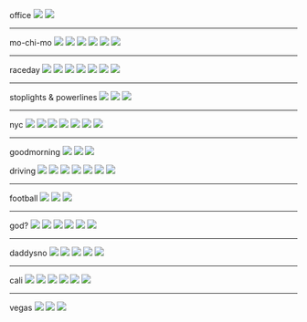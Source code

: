 office
 [![](photos/7_t.jpg)](photos/7.jpg) [![](photos/8_t.jpg)](photos/8.jpg)

* * * * *

mo-chi-mo
 [![](photos/r1_t.jpg)](photos/r1.jpg)
[![](photos/r2_t.jpg)](photos/r2.jpg)
[![](photos/r3_t.jpg)](photos/r3.jpg)
[![](photos/r4_t.jpg)](photos/r4.jpg)
[![](photos/r5_t.jpg)](photos/r5.jpg)
[![](photos/r6_t.jpg)](photos/r6.jpg)

* * * * *

raceday
 [![](photos/s1_t.jpg)](photos/s1.jpg)
[![](photos/s2_t.jpg)](photos/s2.jpg)
[![](photos/s3_t.jpg)](photos/s3.jpg)
[![](photos/s4_t.jpg)](photos/s4.jpg)
[![](photos/s5_t.jpg)](photos/s5.jpg)
[![](photos/s6_t.jpg)](photos/s6.jpg)
[![](photos/s7_t.jpg)](photos/s7.jpg)

* * * * *

stoplights & powerlines
 [![](photos/b1_t.jpg)](photos/b1.jpg)
[![](photos/b2_t.jpg)](photos/b2.jpg)
[![](photos/b3_t.jpg)](photos/b3.jpg)

* * * * *

nyc
 [![](photos/e1_t.jpg)](photos/e1.jpg)
[![](photos/e2_t.jpg)](photos/e2.jpg)
[![](photos/e3_t.jpg)](photos/e3.jpg)
[![](photos/e4_t.jpg)](photos/e4.jpg)
[![](photos/e5_t.jpg)](photos/e5.jpg)
[![](photos/e6_t.jpg)](photos/e6.jpg)
[![](photos/e7_t.jpg)](photos/e7.jpg)

* * * * *

goodmorning
 [![](photos/f1_t.jpg)](photos/f1.jpg)
[![](photos/f2_t.jpg)](photos/f2.jpg)
[![](photos/f3_t.jpg)](photos/f3.jpg)

driving
 [![](photos/12_t.jpg)](photos/12.jpg)
[![](photos/13_t.jpg)](photos/13.jpg)
[![](photos/15_t.jpg)](photos/15.jpg)
[![](photos/17_t.jpg)](photos/17.jpg)
[![](photos/18_t.jpg)](photos/18.jpg)
[![](photos/19_t.jpg)](photos/19.jpg)
[![](photos/16_t.jpg)](photos/16.jpg)

* * * * *

football
 [![](photos/21_t.jpg)](photos/21.jpg)
[![](photos/23_t.jpg)](photos/23.jpg)
[![](photos/28_t.jpg)](photos/28.jpg)

* * * * *

god?
 [![](photos/t1_t.jpg)](photos/t1.jpg)
[![](photos/t2_t.jpg)](photos/t2.jpg)
[![](photos/t3_t.jpg)](photos/t3.jpg)
[![](photos/t4_t.jpg)](photos/t4.jpg)
[![](photos/t5_t.jpg)](photos/t5.jpg)
[![](photos/t6_t.jpg)](photos/t6.jpg)

* * * * *

daddysno
 [![](photos/a1_t.jpg)](photos/a1.jpg)
[![](photos/a2_t.jpg)](photos/a2.jpg)
[![](photos/a3_t.jpg)](photos/a3.jpg)
[![](photos/a4_t.jpg)](photos/a4.jpg)
[![](photos/a5_t.jpg)](photos/a5.jpg)

* * * * *

cali
 [![](photos/c1_t.jpg)](photos/c1.jpg)
[![](photos/c2_t.jpg)](photos/c2.jpg)
[![](photos/c3_t.jpg)](photos/c3.jpg)
[![](photos/c4_t.jpg)](photos/c4.jpg)
[![](photos/c5_t.jpg)](photos/c5.jpg)
[![](photos/c6_t.jpg)](photos/c6.jpg)

* * * * *

vegas
 [![](photos/d1_t.jpg)](photos/d1.jpg)
[![](photos/d2_t.jpg)](photos/d2.jpg)
[![](photos/d3_t.jpg)](photos/d3.jpg)
